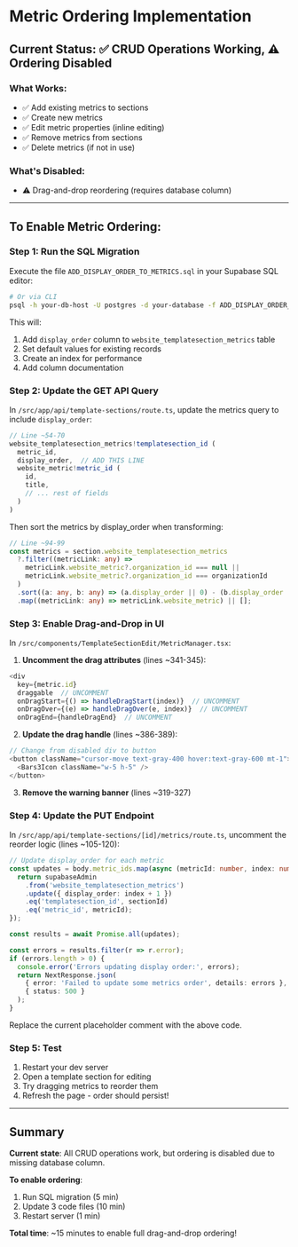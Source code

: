 # Metric Ordering Implementation

## Current Status: ✅ CRUD Operations Working, ⚠️ Ordering Disabled

### What Works:
- ✅ Add existing metrics to sections
- ✅ Create new metrics
- ✅ Edit metric properties (inline editing)
- ✅ Remove metrics from sections
- ✅ Delete metrics (if not in use)

### What's Disabled:
- ⚠️ Drag-and-drop reordering (requires database column)

---

## To Enable Metric Ordering:

### Step 1: Run the SQL Migration
Execute the file `ADD_DISPLAY_ORDER_TO_METRICS.sql` in your Supabase SQL editor:

```bash
# Or via CLI
psql -h your-db-host -U postgres -d your-database -f ADD_DISPLAY_ORDER_TO_METRICS.sql
```

This will:
1. Add `display_order` column to `website_templatesection_metrics` table
2. Set default values for existing records
3. Create an index for performance
4. Add column documentation

### Step 2: Update the GET API Query

In `/src/app/api/template-sections/route.ts`, update the metrics query to include `display_order`:

```typescript
// Line ~54-70
website_templatesection_metrics!templatesection_id (
  metric_id,
  display_order,  // ADD THIS LINE
  website_metric!metric_id (
    id,
    title,
    // ... rest of fields
  )
)
```

Then sort the metrics by display_order when transforming:

```typescript
// Line ~94-99
const metrics = section.website_templatesection_metrics
  ?.filter((metricLink: any) =>
    metricLink.website_metric?.organization_id === null ||
    metricLink.website_metric?.organization_id === organizationId
  )
  .sort((a: any, b: any) => (a.display_order || 0) - (b.display_order || 0))  // ADD THIS LINE
  .map((metricLink: any) => metricLink.website_metric) || [];
```

### Step 3: Enable Drag-and-Drop in UI

In `/src/components/TemplateSectionEdit/MetricManager.tsx`:

1. **Uncomment the drag attributes** (lines ~341-345):
```typescript
<div
  key={metric.id}
  draggable  // UNCOMMENT
  onDragStart={() => handleDragStart(index)}  // UNCOMMENT
  onDragOver={(e) => handleDragOver(e, index)}  // UNCOMMENT
  onDragEnd={handleDragEnd}  // UNCOMMENT
```

2. **Update the drag handle** (lines ~386-389):
```typescript
// Change from disabled div to button
<button className="cursor-move text-gray-400 hover:text-gray-600 mt-1">
  <Bars3Icon className="w-5 h-5" />
</button>
```

3. **Remove the warning banner** (lines ~319-327)

### Step 4: Update the PUT Endpoint

In `/src/app/api/template-sections/[id]/metrics/route.ts`, uncomment the reorder logic (lines ~105-120):

```typescript
// Update display_order for each metric
const updates = body.metric_ids.map(async (metricId: number, index: number) => {
  return supabaseAdmin
    .from('website_templatesection_metrics')
    .update({ display_order: index + 1 })
    .eq('templatesection_id', sectionId)
    .eq('metric_id', metricId);
});

const results = await Promise.all(updates);

const errors = results.filter(r => r.error);
if (errors.length > 0) {
  console.error('Errors updating display order:', errors);
  return NextResponse.json(
    { error: 'Failed to update some metrics order', details: errors },
    { status: 500 }
  );
}
```

Replace the current placeholder comment with the above code.

### Step 5: Test

1. Restart your dev server
2. Open a template section for editing
3. Try dragging metrics to reorder them
4. Refresh the page - order should persist!

---

## Summary

**Current state**: All CRUD operations work, but ordering is disabled due to missing database column.

**To enable ordering**: 
1. Run SQL migration (5 min)
2. Update 3 code files (10 min)
3. Restart server (1 min)

**Total time**: ~15 minutes to enable full drag-and-drop ordering!
